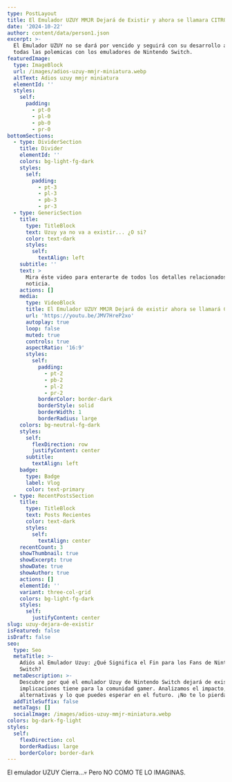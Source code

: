 ```yaml
---
type: PostLayout
title: El Emulador UZUY MMJR Dejará de Existir y ahora se llamara CITRÓN
date: '2024-10-22'
author: content/data/person1.json
excerpt: >-
  El Emulador UZUY no se dará por vencido y seguirá con su desarrollo a pesar de
  todas las polemicas con los emuladores de Nintendo Switch.
featuredImage:
  type: ImageBlock
  url: /images/adios-uzuy-mmjr-miniatura.webp
  altText: Adios uzuy mmjr miniatura
  elementId: ''
  styles:
    self:
      padding:
        - pt-0
        - pl-0
        - pb-0
        - pr-0
bottomSections:
  - type: DividerSection
    title: Divider
    elementId: ''
    colors: bg-light-fg-dark
    styles:
      self:
        padding:
          - pt-3
          - pl-3
          - pb-3
          - pr-3
  - type: GenericSection
    title:
      type: TitleBlock
      text: Uzuy ya no va a existir... ¿O si?
      color: text-dark
      styles:
        self:
          textAlign: left
    subtitle: ''
    text: >
      Mira éste video para enterarte de todos los detalles relacionados a ésta
      noticia.
    actions: []
    media:
      type: VideoBlock
      title: El Emulador UZUY MMJR Dejará de existir ahora se llamará CITRON
      url: 'https://youtu.be/JMV7HreP2xo'
      autoplay: true
      loop: false
      muted: true
      controls: true
      aspectRatio: '16:9'
      styles:
        self:
          padding:
            - pt-2
            - pb-2
            - pl-2
            - pr-2
          borderColor: border-dark
          borderStyle: solid
          borderWidth: 1
          borderRadius: large
    colors: bg-neutral-fg-dark
    styles:
      self:
        flexDirection: row
        justifyContent: center
      subtitle:
        textAlign: left
    badge:
      type: Badge
      label: Vlog
      color: text-primary
  - type: RecentPostsSection
    title:
      type: TitleBlock
      text: Posts Recientes
      color: text-dark
      styles:
        self:
          textAlign: center
    recentCount: 3
    showThumbnail: true
    showExcerpt: true
    showDate: true
    showAuthor: true
    actions: []
    elementId: ''
    variant: three-col-grid
    colors: bg-light-fg-dark
    styles:
      self:
        justifyContent: center
slug: uzuy-dejara-de-existir
isFeatured: false
isDraft: false
seo:
  type: Seo
  metaTitle: >-
    Adiós al Emulador Uzuy: ¿Qué Significa el Fin para los Fans de Nintendo
    Switch?
  metaDescription: >-
    Descubre por qué el emulador Uzuy de Nintendo Switch dejará de existir y qué
    implicaciones tiene para la comunidad gamer. Analizamos el impacto,
    alternativas y lo que puedes esperar en el futuro. ¡No te lo pierdas!
  addTitleSuffix: false
  metaTags: []
  socialImage: /images/adios-uzuy-mmjr-miniatura.webp
colors: bg-dark-fg-light
styles:
  self:
    flexDirection: col
    borderRadius: large
    borderColor: border-dark
---
```

El emulador UZUY Cierra...💀 Pero NO COMO TE LO IMAGINAS.
